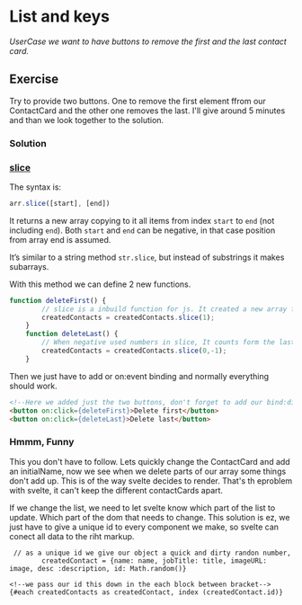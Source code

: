 # List and keys

*UserCase we want to have buttons to remove the first and the last contact card.*

## Exercise

Try to provide two buttons. One to remove the first element ffrom our ContactCard and the other one removes the last. I'll give around 5 minutes and than we look together to the solution. 

### Solution

### [slice](https://javascript.info/array-methods#slice)

The syntax is:

```javascript
arr.slice([start], [end])
```

It returns a new array copying to it all items from index `start` to `end` (not including `end`). Both `start` and `end` can be negative, in that case position from array end is assumed.

It’s similar to a string method `str.slice`, but instead of substrings it makes subarrays.

With this method we can define 2 new functions.

```js
function deleteFirst() {
        // slice is a inbuild function for js. It created a new array form the first element in this case.
        createdContacts = createdContacts.slice(1);
    }
    function deleteLast() {
        // When negative used numbers in slice, It counts form the last elements
        createdContacts = createdContacts.slice(0,-1);
    }
```

Then we just have to add or on:event binding and normally everything should work.

```html
<!--Here we added just the two buttons, don't forget to add our bind:directives.-->
<button on:click={deleteFirst}>Delete first</button>
<button on:click={deleteLast}>Delete last</button>
```

### Hmmm, Funny

This you don't have to follow. Lets quickly change the ContactCard and add an initialName, now we see when we delete parts of our array some things don't add up. This is of the way svelte decides to render. That's th eproblem with svelte, it can't keep the different contactCards apart. 

If we change the list, we need to let svelte know which part of the list to update.   Which part of the dom that needs to change. This solution is ez, we just have to give a unique id to every component we make, so svelte can conect all data to the riht markup.

```
 // as a unique id we give our object a quick and dirty randon number,
        createdContact = {name: name, jobTitle: title, imageURL: image, desc :description, id: Math.random()}
        
<!--we pass our id this down in the each block between bracket-->
{#each createdContacts as createdContact, index (createdContact.id)}
```

